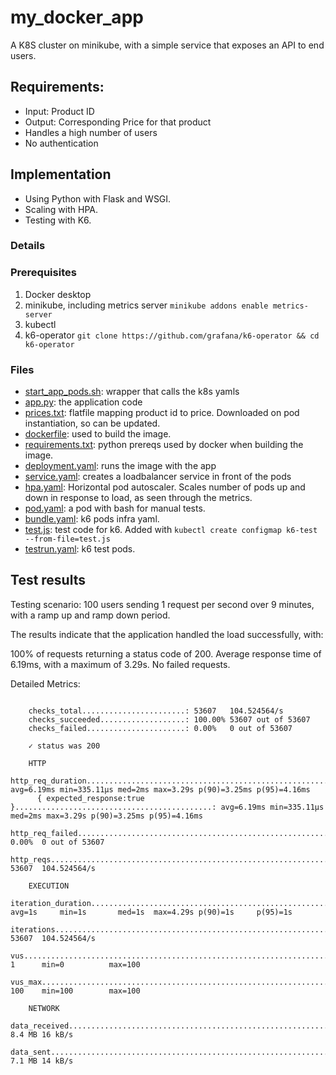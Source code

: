 # my_docker_app
A K8S cluster on minikube, with a simple service that exposes an API to end users.
## Requirements:
- Input: Product ID
- Output: Corresponding Price for that product
- Handles a high number of users
- No authentication

## Implementation
- Using Python with Flask and WSGI.
- Scaling with HPA.
- Testing with K6.

### Details
### Prerequisites
1. Docker desktop
2. minikube, including metrics server 
`minikube addons enable metrics-server`
3. kubectl
4. k6-operator `git clone https://github.com/grafana/k6-operator && cd k6-operator`

### Files
- [start_app_pods.sh](./start_app_pods.sh): wrapper that calls the k8s yamls
- [app.py](app.py): the application code
- [prices.txt](./prices.txt): flatfile mapping product id to price. Downloaded on pod instantiation, so can be updated.
- [dockerfile](./dockerfile): used to build the image.
- [requirements.txt](./requirements.txt): python prereqs used by docker when building the image.
- [deployment.yaml](./deployment.yaml): runs the image with the app
- [service.yaml](./service.yaml): creates a loadbalancer service in front of the pods
- [hpa.yaml](./hpa.yaml): Horizontal pod autoscaler. Scales number of pods up and down in response to load, as seen through the metrics.
- [pod.yaml](./pod.yaml): a pod with bash for manual tests.
- [bundle.yaml](./bundle.yaml): k6 pods infra yaml.
- [test.js](./test.js): test code for k6. Added with `kubectl create configmap k6-test --from-file=test.js`
- [testrun.yaml](./testrun.yaml): k6 test pods.

## Test results
Testing scenario: 100 users sending 1 request per second over 9 minutes, with a ramp up and ramp down period.

The results indicate that the application handled the load successfully, with:

100% of requests returning a status code of 200.
Average response time of 6.19ms, with a maximum of 3.29s.
No failed requests.

Detailed Metrics:

```TOTAL RESULTS

    checks_total.......................: 53607   104.524564/s
    checks_succeeded...................: 100.00% 53607 out of 53607
    checks_failed......................: 0.00%   0 out of 53607

    ✓ status was 200

    HTTP
    http_req_duration.......................................................: avg=6.19ms min=335.11µs med=2ms max=3.29s p(90)=3.25ms p(95)=4.16ms
      { expected_response:true }............................................: avg=6.19ms min=335.11µs med=2ms max=3.29s p(90)=3.25ms p(95)=4.16ms
    http_req_failed.........................................................: 0.00%  0 out of 53607
    http_reqs...............................................................: 53607  104.524564/s

    EXECUTION
    iteration_duration......................................................: avg=1s     min=1s       med=1s  max=4.29s p(90)=1s     p(95)=1s
    iterations..............................................................: 53607  104.524564/s
    vus.....................................................................: 1      min=0          max=100
    vus_max.................................................................: 100    min=100        max=100

    NETWORK
    data_received...........................................................: 8.4 MB 16 kB/s
    data_sent...............................................................: 7.1 MB 14 kB/s